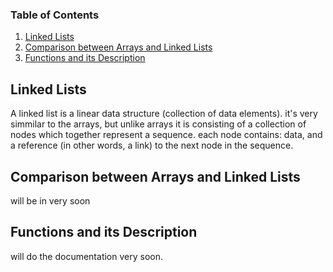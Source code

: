 ### Table of Contents

1. [Linked Lists](#Llists)
2. [Comparison between Arrays and Linked Lists](#Comp)
3. [Functions and its Description](#Fdesc)


## Linked Lists <a name="Llists"></a>
A linked list is a linear data structure (collection of data elements). it's very simmilar to the arrays, but unlike arrays it is consisting of a collection of nodes which together represent a sequence. each node contains: data, and a reference (in other words, a link) to the next node in the sequence.

## Comparison between Arrays and Linked Lists <a name="Comp"></a>

will be in very soon

## Functions and its Description<a name="Fdesc"></a>

will do the documentation very soon.



